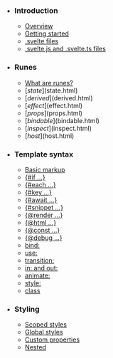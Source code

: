 -   ### Introduction
    
    -   [Overview](overview.html)
    -   [Getting started](getting-started.html)
    -   [.svelte files](svelte-files.html)
    -   [.svelte.js and .svelte.ts files](svelte-js-files.html)
-   ### Runes
    
    -   [What are runes?](what-are-runes.html)
    -   [$state]($state.html)
    -   [$derived]($derived.html)
    -   [$effect]($effect.html)
    -   [$props]($props.html)
    -   [$bindable]($bindable.html)
    -   [$inspect]($inspect.html)
    -   [$host]($host.html)
-   ### Template syntax
    
    -   [Basic markup](basic-markup.html)
    -   [{#if ...}](if.html)
    -   [{#each ...}](each.html)
    -   [{#key ...}](key.html)
    -   [{#await ...}](await.html)
    -   [{#snippet ...}](snippet.html)
    -   [{@render ...}](@render.html)
    -   [{@html ...}](@html.html)
    -   [{@const ...}](@const.html)
    -   [{@debug ...}](@debug.html)
    -   [bind:](bind.html)
    -   [use:](use.html)
    -   [transition:](transition.html)
    -   [in: and out:](in-and-out.html)
    -   [animate:](animate.html)
    -   [style:](style.html)
    -   [class](class.html)
-   ### Styling
    
    -   [Scoped styles](scoped-styles.html)
    -   [Global styles](global-styles.html)
    -   [Custom properties](custom-properties.html)
    -   [Nested <style> elements](nested-style-elements.html)
-   ### Special elements
    
    -   [<svelte:boundary>](svelte-boundary.html)
    -   [<svelte:window>](svelte-window.html)
    -   [<svelte:document>](svelte-document.html)
    -   [<svelte:body>](svelte-body.html)
    -   [<svelte:head>](svelte-head.html)
    -   [<svelte:element>](svelte-element.html)
    -   [<svelte:options>](svelte-options.html)
-   ### Runtime
    
    -   [Stores](stores.html)
    -   [Context](context.html)
    -   [Lifecycle hooks](lifecycle-hooks.html)
    -   [Imperative component API](imperative-component-api.html)
-   ### Misc
    
    -   [Testing](testing.html)
    -   [TypeScript](typescript.html)
    -   [Custom elements](custom-elements.html)
    -   [Svelte 4 migration guide](v4-migration-guide.html)
    -   [Svelte 5 migration guide](v5-migration-guide.html)
    -   [Frequently asked questions](faq.html)
-   ### Reference
    
    -   [svelte](svelte.html)
    -   [svelte/action](svelte-action.html)
    -   [svelte/animate](svelte-animate.html)
    -   [svelte/compiler](svelte-compiler.html)
    -   [svelte/easing](svelte-easing.html)
    -   [svelte/events](svelte-events.html)
    -   [svelte/legacy](svelte-legacy.html)
    -   [svelte/motion](svelte-motion.html)
    -   [svelte/reactivity/window](svelte-reactivity-window.html)
    -   [svelte/reactivity](svelte-reactivity.html)
    -   [svelte/server](svelte-server.html)
    -   [svelte/store](svelte-store.html)
    -   [svelte/transition](svelte-transition.html)
    -   [Compiler errors](compiler-errors.html)
    -   [Compiler warnings](compiler-warnings.html)
    -   [Runtime errors](runtime-errors.html)
    -   [Runtime warnings](runtime-warnings.html)
-   ### Legacy APIs
    
    -   [Overview](legacy-overview.html)
    -   [Reactive let/var declarations](legacy-let.html)
    -   [Reactive $: statements](legacy-reactive-assignments.html)
    -   [export let](legacy-export-let.html)
    -   [$$props and $$restProps](legacy-$$props-and-$$restProps.html)
    -   [on:](legacy-on.html)
    -   [<slot>](legacy-slots.html)
    -   [$$slots](legacy-$$slots.html)
    -   [<svelte:fragment>](legacy-svelte-fragment.html)
    -   [<svelte:component>](legacy-svelte-component.html)
    -   [<svelte:self>](legacy-svelte-self.html)
    -   [Imperative component API](legacy-component-api.html)

SvelteTemplate syntax

# {#if ...}

### On this page

-   [{#if ...}](if.html)

{#if expression}...{/if}

{#if expression}...{:else if expression}...{/if}

{#if expression}...{:else}...{/if}

Content that is conditionally rendered can be wrapped in an if block.

{#if answer === 42}
	<p>what was the question?</p>
{/if}

Additional conditions can be added with `{:else if expression}`, optionally ending in an `{:else}` clause.

{#if porridge.temperature > 100}
	<p>too hot!</p>
{:else if 80 > porridge.temperature}
	<p>too cold!</p>
{:else}
	<p>just right!</p>
{/if}

(Blocks don’t have to wrap elements, they can also wrap text within elements.)

[Edit this page on GitHub](https://github.com/sveltejs/svelte/edit/main/documentation/docs/03-template-syntax/02-if.md)

previous next

[Basic markup](basic-markup.html) [{#each ...}](each.html)